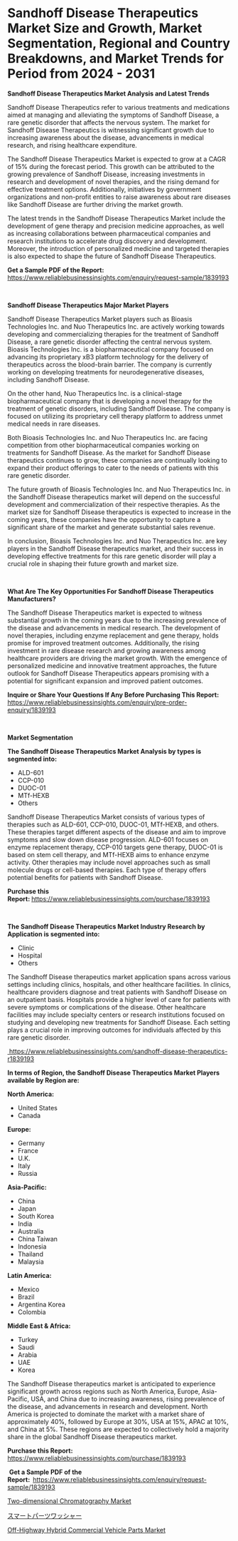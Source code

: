 <p><h1>Sandhoff Disease Therapeutics Market Size and Growth, Market Segmentation, Regional and Country Breakdowns, and Market Trends for Period from 2024 -  2031</h1></p><p><strong>Sandhoff Disease Therapeutics Market Analysis and Latest Trends</strong></p>
<p><p>Sandhoff Disease Therapeutics refer to various treatments and medications aimed at managing and alleviating the symptoms of Sandhoff Disease, a rare genetic disorder that affects the nervous system. The market for Sandhoff Disease Therapeutics is witnessing significant growth due to increasing awareness about the disease, advancements in medical research, and rising healthcare expenditure.</p><p>The Sandhoff Disease Therapeutics Market is expected to grow at a CAGR of 15% during the forecast period. This growth can be attributed to the growing prevalence of Sandhoff Disease, increasing investments in research and development of novel therapies, and the rising demand for effective treatment options. Additionally, initiatives by government organizations and non-profit entities to raise awareness about rare diseases like Sandhoff Disease are further driving the market growth.</p><p>The latest trends in the Sandhoff Disease Therapeutics Market include the development of gene therapy and precision medicine approaches, as well as increasing collaborations between pharmaceutical companies and research institutions to accelerate drug discovery and development. Moreover, the introduction of personalized medicine and targeted therapies is also expected to shape the future of Sandhoff Disease Therapeutics.</p></p>
<p><strong>Get a Sample PDF of the Report:&nbsp;</strong> <a href="https://www.reliablebusinessinsights.com/enquiry/request-sample/1839193">https://www.reliablebusinessinsights.com/enquiry/request-sample/1839193</a></p>
<p>&nbsp;</p>
<p><strong>Sandhoff Disease Therapeutics Major Market Players</strong></p>
<p><p>Sandhoff Disease Therapeutics Market players such as Bioasis Technologies Inc. and Nuo Therapeutics Inc. are actively working towards developing and commercializing therapies for the treatment of Sandhoff Disease, a rare genetic disorder affecting the central nervous system. Bioasis Technologies Inc. is a biopharmaceutical company focused on advancing its proprietary xB3 platform technology for the delivery of therapeutics across the blood-brain barrier. The company is currently working on developing treatments for neurodegenerative diseases, including Sandhoff Disease.</p><p>On the other hand, Nuo Therapeutics Inc. is a clinical-stage biopharmaceutical company that is developing a novel therapy for the treatment of genetic disorders, including Sandhoff Disease. The company is focused on utilizing its proprietary cell therapy platform to address unmet medical needs in rare diseases.</p><p>Both Bioasis Technologies Inc. and Nuo Therapeutics Inc. are facing competition from other biopharmaceutical companies working on treatments for Sandhoff Disease. As the market for Sandhoff Disease therapeutics continues to grow, these companies are continually looking to expand their product offerings to cater to the needs of patients with this rare genetic disorder.</p><p>The future growth of Bioasis Technologies Inc. and Nuo Therapeutics Inc. in the Sandhoff Disease therapeutics market will depend on the successful development and commercialization of their respective therapies. As the market size for Sandhoff Disease therapeutics is expected to increase in the coming years, these companies have the opportunity to capture a significant share of the market and generate substantial sales revenue.</p><p>In conclusion, Bioasis Technologies Inc. and Nuo Therapeutics Inc. are key players in the Sandhoff Disease therapeutics market, and their success in developing effective treatments for this rare genetic disorder will play a crucial role in shaping their future growth and market size.</p></p>
<p>&nbsp;</p>
<p><strong>What Are The Key Opportunities For Sandhoff Disease Therapeutics Manufacturers?</strong></p>
<p><p>The Sandhoff Disease Therapeutics market is expected to witness substantial growth in the coming years due to the increasing prevalence of the disease and advancements in medical research. The development of novel therapies, including enzyme replacement and gene therapy, holds promise for improved treatment outcomes. Additionally, the rising investment in rare disease research and growing awareness among healthcare providers are driving the market growth. With the emergence of personalized medicine and innovative treatment approaches, the future outlook for Sandhoff Disease Therapeutics appears promising with a potential for significant expansion and improved patient outcomes.</p></p>
<p><strong>Inquire or Share Your Questions If Any Before Purchasing This Report:</strong> <a href="https://www.reliablebusinessinsights.com/enquiry/pre-order-enquiry/1839193">https://www.reliablebusinessinsights.com/enquiry/pre-order-enquiry/1839193</a></p>
<p>&nbsp;</p>
<p><strong>Market Segmentation</strong></p>
<p><strong>The Sandhoff Disease Therapeutics Market Analysis by types is segmented into:</strong></p>
<p><ul><li>ALD-601</li><li>CCP-010</li><li>DUOC-01</li><li>MTf-HEXB</li><li>Others</li></ul></p>
<p><p>Sandhoff Disease Therapeutics Market consists of various types of therapies such as ALD-601, CCP-010, DUOC-01, MTf-HEXB, and others. These therapies target different aspects of the disease and aim to improve symptoms and slow down disease progression. ALD-601 focuses on enzyme replacement therapy, CCP-010 targets gene therapy, DUOC-01 is based on stem cell therapy, and MTf-HEXB aims to enhance enzyme activity. Other therapies may include novel approaches such as small molecule drugs or cell-based therapies. Each type of therapy offers potential benefits for patients with Sandhoff Disease.</p></p>
<p><strong>Purchase this Report:&nbsp;</strong><a href="https://www.reliablebusinessinsights.com/purchase/1839193">https://www.reliablebusinessinsights.com/purchase/1839193</a></p>
<p>&nbsp;</p>
<p><strong>The Sandhoff Disease Therapeutics Market Industry Research by Application is segmented into:</strong></p>
<p><ul><li>Clinic</li><li>Hospital</li><li>Others</li></ul></p>
<p><p>The Sandhoff Disease therapeutics market application spans across various settings including clinics, hospitals, and other healthcare facilities. In clinics, healthcare providers diagnose and treat patients with Sandhoff Disease on an outpatient basis. Hospitals provide a higher level of care for patients with severe symptoms or complications of the disease. Other healthcare facilities may include specialty centers or research institutions focused on studying and developing new treatments for Sandhoff Disease. Each setting plays a crucial role in improving outcomes for individuals affected by this rare genetic disorder.</p></p>
<p><a href="https://www.reliablebusinessinsights.com/sandhoff-disease-therapeutics-r1839193">&nbsp;https://www.reliablebusinessinsights.com/sandhoff-disease-therapeutics-r1839193</a></p>
<p><strong>In terms of Region, the Sandhoff Disease Therapeutics Market Players available by Region are:</strong></p>
<p>
    <p> <strong> North America: </strong>
        <ul>
            <li>United States</li>
            <li>Canada</li>
        </ul>
        </p> 
    <p> <strong> Europe: </strong>
        <ul>
            <li>Germany</li>
            <li>France</li>
            <li>U.K.</li>
            <li>Italy</li>
            <li>Russia</li>
        </ul>
        </p> 
    <p> <strong> Asia-Pacific: </strong>
        <ul>
            <li>China</li>
            <li>Japan</li>
            <li>South Korea</li>
            <li>India</li>
            <li>Australia</li>
            <li>China Taiwan</li>
            <li>Indonesia</li>
            <li>Thailand</li>
            <li>Malaysia</li>
        </ul>
        </p> 
    <p> <strong> Latin America: </strong>
        <ul>
            <li>Mexico</li>
            <li>Brazil</li>
            <li>Argentina Korea</li>
            <li>Colombia</li>
        </ul>
        </p> 
    <p> <strong> Middle East & Africa: </strong>
        <ul>
            <li>Turkey</li>
            <li>Saudi</li>
            <li>Arabia</li>
            <li>UAE</li>
            <li>Korea</li>
        </ul>
    </p>
    </p>
<p><p>The Sandhoff Disease therapeutics market is anticipated to experience significant growth across regions such as North America, Europe, Asia-Pacific, USA, and China due to increasing awareness, rising prevalence of the disease, and advancements in research and development. North America is projected to dominate the market with a market share of approximately 40%, followed by Europe at 30%, USA at 15%, APAC at 10%, and China at 5%. These regions are expected to collectively hold a majority share in the global Sandhoff Disease therapeutics market.</p></p>
<p><strong>Purchase this Report: </strong><a href="https://www.reliablebusinessinsights.com/purchase/1839193">https://www.reliablebusinessinsights.com/purchase/1839193</a></p>
<p>&nbsp;<strong>Get a Sample PDF of the Report:&nbsp;&nbsp;</strong><a href="https://www.reliablebusinessinsights.com/enquiry/request-sample/1839193">https://www.reliablebusinessinsights.com/enquiry/request-sample/1839193</a></p>
<p><strong></strong></p>
<p><p><a href="https://github.com/ikahanika44/Market-Research-Report-List-1/blob/main/two-dimensional-chromatography-market.md">Two-dimensional Chromatography Market</a></p><p><a href="https://github.com/tanyaali3/Market-Research-Report-List-2/blob/main/3096796166575.md">スマートパーツワッシャー</a></p><p><a href="https://github.com/refatkhan11277/Market-Research-Report-List-1/blob/main/off-highway-hybrid-commercial-vehicle-parts-market.md">Off-Highway Hybrid Commercial Vehicle Parts Market</a></p></p>